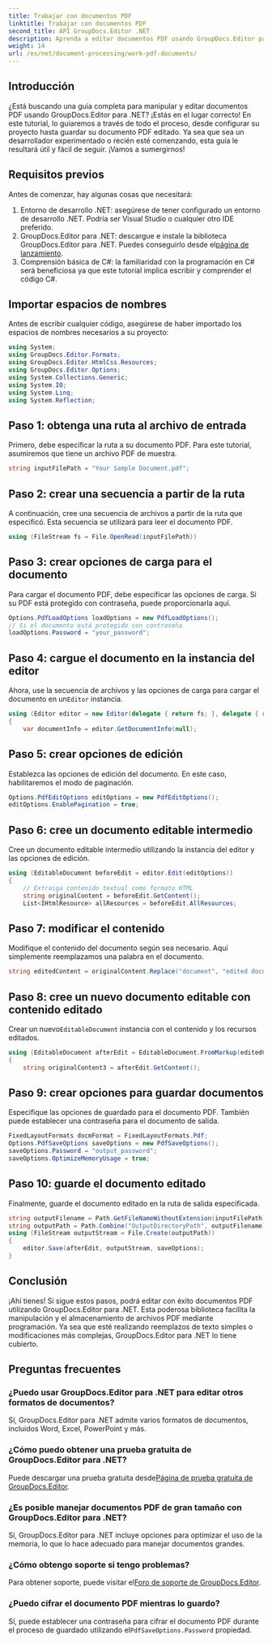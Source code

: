 ```yaml
---
title: Trabajar con documentos PDF
linktitle: Trabajar con documentos PDF
second_title: API GroupDocs.Editor .NET
description: Aprenda a editar documentos PDF usando GroupDocs.Editor para .NET con este tutorial. Modifique contenido, maneje archivos grandes y guarde sus ediciones de forma segura.
weight: 14
url: /es/net/document-processing/work-pdf-documents/
---
```

## Introducción
¿Está buscando una guía completa para manipular y editar documentos PDF usando GroupDocs.Editor para .NET? ¡Estás en el lugar correcto! En este tutorial, lo guiaremos a través de todo el proceso, desde configurar su proyecto hasta guardar su documento PDF editado. Ya sea que sea un desarrollador experimentado o recién esté comenzando, esta guía le resultará útil y fácil de seguir. ¡Vamos a sumergirnos!
## Requisitos previos
Antes de comenzar, hay algunas cosas que necesitará:
1. Entorno de desarrollo .NET: asegúrese de tener configurado un entorno de desarrollo .NET. Podría ser Visual Studio o cualquier otro IDE preferido.
2. GroupDocs.Editor para .NET: descargue e instale la biblioteca GroupDocs.Editor para .NET. Puedes conseguirlo desde el[página de lanzamiento](https://releases.groupdocs.com/editor/net/).
3. Comprensión básica de C#: la familiaridad con la programación en C# será beneficiosa ya que este tutorial implica escribir y comprender el código C#.
## Importar espacios de nombres
Antes de escribir cualquier código, asegúrese de haber importado los espacios de nombres necesarios a su proyecto:
```csharp
using System;
using GroupDocs.Editor.Formats;
using GroupDocs.Editor.HtmlCss.Resources;
using GroupDocs.Editor.Options;
using System.Collections.Generic;
using System.IO;
using System.Linq;
using System.Reflection;
```
## Paso 1: obtenga una ruta al archivo de entrada
Primero, debe especificar la ruta a su documento PDF. Para este tutorial, asumiremos que tiene un archivo PDF de muestra.
```csharp
string inputFilePath = "Your Sample Document.pdf";
```
## Paso 2: crear una secuencia a partir de la ruta
A continuación, cree una secuencia de archivos a partir de la ruta que especificó. Esta secuencia se utilizará para leer el documento PDF.
```csharp
using (FileStream fs = File.OpenRead(inputFilePath))
```
## Paso 3: crear opciones de carga para el documento
Para cargar el documento PDF, debe especificar las opciones de carga. Si su PDF está protegido con contraseña, puede proporcionarla aquí.
```csharp
Options.PdfLoadOptions loadOptions = new PdfLoadOptions();
// Si el documento está protegido con contraseña
loadOptions.Password = "your_password";
```
## Paso 4: cargue el documento en la instancia del editor
Ahora, use la secuencia de archivos y las opciones de carga para cargar el documento en un`Editor` instancia.
```csharp
using (Editor editor = new Editor(delegate { return fs; }, delegate { return loadOptions; }))
{
    var documentInfo = editor.GetDocumentInfo(null);
```
## Paso 5: crear opciones de edición
Establezca las opciones de edición del documento. En este caso, habilitaremos el modo de paginación.
```csharp
Options.PdfEditOptions editOptions = new PdfEditOptions();
editOptions.EnablePagination = true;
```
## Paso 6: cree un documento editable intermedio
Cree un documento editable intermedio utilizando la instancia del editor y las opciones de edición.
```csharp
using (EditableDocument beforeEdit = editor.Edit(editOptions))
{
    // Extraiga contenido textual como formato HTML
    string originalContent = beforeEdit.GetContent();
    List<IHtmlResource> allResources = beforeEdit.AllResources;
```
## Paso 7: modificar el contenido
Modifique el contenido del documento según sea necesario. Aquí simplemente reemplazamos una palabra en el documento.
```csharp
string editedContent = originalContent.Replace("document", "edited document");
```
## Paso 8: cree un nuevo documento editable con contenido editado
 Crear un nuevo`EditableDocument` instancia con el contenido y los recursos editados.
```csharp
using (EditableDocument afterEdit = EditableDocument.FromMarkup(editedContent, allResources))
{
    string originalContent3 = afterEdit.GetContent();
```
## Paso 9: crear opciones para guardar documentos
Especifique las opciones de guardado para el documento PDF. También puede establecer una contraseña para el documento de salida.
```csharp
FixedLayoutFormats docmFormat = FixedLayoutFormats.Pdf;
Options.PdfSaveOptions saveOptions = new PdfSaveOptions();
saveOptions.Password = "output_password";
saveOptions.OptimizeMemoryUsage = true;
```
## Paso 10: guarde el documento editado
Finalmente, guarde el documento editado en la ruta de salida especificada.
```csharp
string outputFilename = Path.GetFileNameWithoutExtension(inputFilePath) + "." + docmFormat.Extension;
string outputPath = Path.Combine("OutputDirectoryPath", outputFilename);
using (FileStream outputStream = File.Create(outputPath))
{
    editor.Save(afterEdit, outputStream, saveOptions);
}
```

## Conclusión
¡Ahí tienes! Si sigue estos pasos, podrá editar con éxito documentos PDF utilizando GroupDocs.Editor para .NET. Esta poderosa biblioteca facilita la manipulación y el almacenamiento de archivos PDF mediante programación. Ya sea que esté realizando reemplazos de texto simples o modificaciones más complejas, GroupDocs.Editor para .NET lo tiene cubierto.
## Preguntas frecuentes
### ¿Puedo usar GroupDocs.Editor para .NET para editar otros formatos de documentos?
Sí, GroupDocs.Editor para .NET admite varios formatos de documentos, incluidos Word, Excel, PowerPoint y más.
### ¿Cómo puedo obtener una prueba gratuita de GroupDocs.Editor para .NET?
 Puede descargar una prueba gratuita desde[Página de prueba gratuita de GroupDocs.Editor](https://releases.groupdocs.com/).
### ¿Es posible manejar documentos PDF de gran tamaño con GroupDocs.Editor para .NET?
Sí, GroupDocs.Editor para .NET incluye opciones para optimizar el uso de la memoria, lo que lo hace adecuado para manejar documentos grandes.
### ¿Cómo obtengo soporte si tengo problemas?
 Para obtener soporte, puede visitar el[Foro de soporte de GroupDocs.Editor](https://forum.groupdocs.com/c/editor/20).
### ¿Puedo cifrar el documento PDF mientras lo guardo?
Sí, puede establecer una contraseña para cifrar el documento PDF durante el proceso de guardado utilizando el`PdfSaveOptions.Password` propiedad.